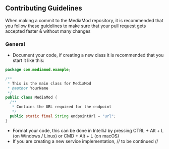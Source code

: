 ## Contributing Guidelines
When making a commit to the MediaMod repository, it is recommended that you follow these guidelines to make sure that your pull request gets accepted faster & without many changes

### General
- Document your code, if creating a new class it is recommended that you start it like this:
```java
package com.mediamod.example;

/**
 * This is the main class for MediaMod
 * @author YourName
 */
public class MediaMod {
  /**
   * Contains the URL required for the endpoint
   */
  public static final String endpointUrl = "url";
}
```
- Format your code, this can be done in IntelliJ by pressing CTRL + Alt + L (on Windows / Linux) or CMD + Alt + L (on macOS)
- If you are creating a new service implementation, // to be continued //
